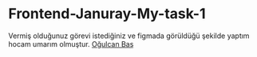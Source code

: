 # Frontend-Januray-My-task-1
Vermiş olduğunuz görevi istediğiniz ve figmada görüldüğü şekilde yaptım hocam umarım olmuştur.
[Oğulcan Baş](https://github.com/OgulcanBs0000)